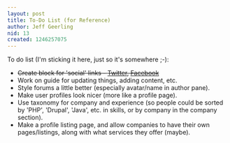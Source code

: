 ```yaml
---
layout: post
title: To-Do List (for Reference)
author: Jeff Geerling
nid: 13
created: 1246257075
---
```

To do list (I'm sticking it here, just so it's somewhere ;-):

<ul>
	<li><span style="text-decoration: line-through;">Create block for 'social' links - <a href="http://twitter.com/oscatholic">Twitter</a>, <a href="http://www.facebook.com/pages/Open-Source-Catholic/97288684164">Facebook</a></span></li>
	<li>Work on guide for updating things, adding content, etc.</li>
	<li>Style forums a little better (especially avatar/name in author pane).</li>
	<li>Make user profiles look nicer (more like a profile page).</li>
	<li>Use taxonomy for company and experience (so people could be sorted by 'PHP', 'Drupal', 'Java', etc. in skills, or by company in the company section).</li>
	<li>Make a profile listing page, and allow companies to have their own pages/listings, along with what services they offer (maybe).</li>
</ul>
